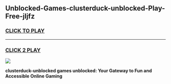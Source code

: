 
## Unblocked-Games-clusterduck-unblocked-Play-Free-jljfz
<h3>
<a href="https://premium76.site?title=clusterduck-unblocked&ref=12A">CLICK TO PLAY</a></h3>
<hr>

<h3>
<a href="https://premium76.site?title=clusterduck-unblocked&ref=12A">CLICK 2 PLAY</a>
  
</h3>

<a href="https://premium76.site?title=clusterduck-unblocked&ref=12A"><img src="https://clearcache.store/games.png"></a>


**clusterduck-unblocked games unblocked: Your Gateway to Fun and Accessible Online Gaming**

